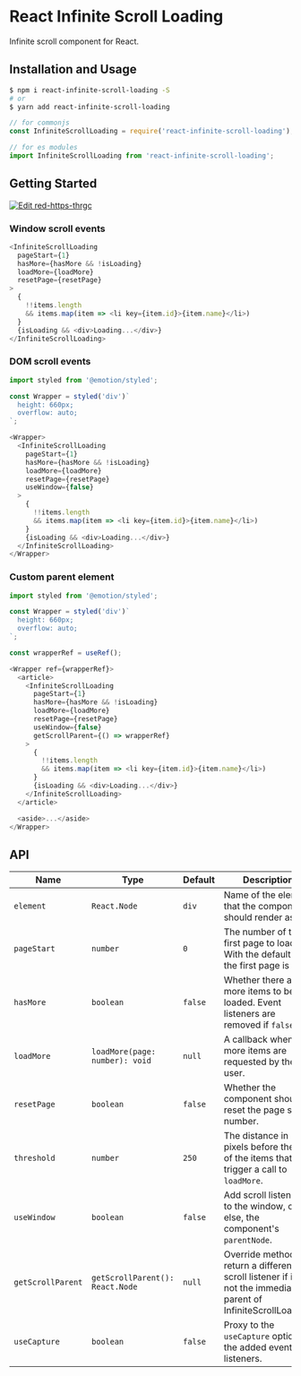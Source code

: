 # React Infinite Scroll Loading

Infinite scroll component for React.

## Installation and Usage

```bash
$ npm i react-infinite-scroll-loading -S
# or
$ yarn add react-infinite-scroll-loading
```

```js
// for commonjs
const InfiniteScrollLoading = require('react-infinite-scroll-loading');

// for es modules
import InfiniteScrollLoading from 'react-infinite-scroll-loading';
```

## Getting Started

[![Edit red-https-thrgc](https://codesandbox.io/static/img/play-codesandbox.svg)](https://codesandbox.io/s/red-https-thrgc?fontsize=14)

### Window scroll events

```js
<InfiniteScrollLoading
  pageStart={1}
  hasMore={hasMore && !isLoading}
  loadMore={loadMore}
  resetPage={resetPage}
>
  {
    !!items.length
    && items.map(item => <li key={item.id}>{item.name}</li>)
  }
  {isLoading && <div>Loading...</div>}
</InfiniteScrollLoading>
```

### DOM scroll events

```js
import styled from '@emotion/styled';

const Wrapper = styled('div')`
  height: 660px;
  overflow: auto;
`;

<Wrapper>
  <InfiniteScrollLoading
    pageStart={1}
    hasMore={hasMore && !isLoading}
    loadMore={loadMore}
    resetPage={resetPage}
    useWindow={false}
  >
    {
      !!items.length
      && items.map(item => <li key={item.id}>{item.name}</li>)
    }
    {isLoading && <div>Loading...</div>}
  </InfiniteScrollLoading>
</Wrapper>
```

### Custom parent element

```js
import styled from '@emotion/styled';

const Wrapper = styled('div')`
  height: 660px;
  overflow: auto;
`;

const wrapperRef = useRef();

<Wrapper ref={wrapperRef}>
  <article>
    <InfiniteScrollLoading
      pageStart={1}
      hasMore={hasMore && !isLoading}
      loadMore={loadMore}
      resetPage={resetPage}
      useWindow={false}
      getScrollParent={() => wrapperRef}
    >
      {
        !!items.length
        && items.map(item => <li key={item.id}>{item.name}</li>)
      }
      {isLoading && <div>Loading...</div>}
    </InfiniteScrollLoading>
  </article>

  <aside>...</aside>
</Wrapper>
```

## API

| Name              | Type                            | Default | Description                                                                                                      |
|-------------------|---------------------------------|---------|------------------------------------------------------------------------------------------------------------------|
| `element`         | `React.Node`                    | `div`   | Name of the element that the component should render as.                                                         |
| `pageStart`       | `number`                        | `0`     | The number of the first page to load, With the default of `0`, the first page is `1`.                            |
| `hasMore`         | `boolean`                       | `false` | Whether there are more items to be loaded. Event listeners are removed if `false`.                               |
| `loadMore`        | `loadMore(page: number): void`  | `null`  | A callback when more items are requested by the user.                                                            |
| `resetPage`       | `boolean`                       | `false` | Whether the component should reset the page start number.                                                        |
| `threshold`       | `number`                        | `250`   | The distance in pixels before the end of the items that will trigger a call to `loadMore`.                       |
| `useWindow`       | `boolean`                       | `false` | Add scroll listeners to the window, or else, the component's `parentNode`.                                       |
| `getScrollParent` | `getScrollParent(): React.Node` | `null`  | Override method to return a different scroll listener if it's not the immediate parent of InfiniteScrollLoading. |
| `useCapture`      | `boolean`                       | `false` | Proxy to the `useCapture` option of the added event listeners.                                                   |
